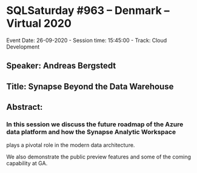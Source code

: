 # SQLSaturday #963 – Denmark – Virtual 2020
Event Date: 26-09-2020 - Session time: 15:45:00 - Track: Cloud Development
## Speaker: Andreas Bergstedt
## Title: Synapse Beyond the Data Warehouse
## Abstract:
### In this session we discuss the future roadmap of the Azure data platform and how the Synapse Analytic Workspace 
plays a pivotal role in the modern data architecture.

We also demonstrate the public preview features and some of the coming capability at GA.
